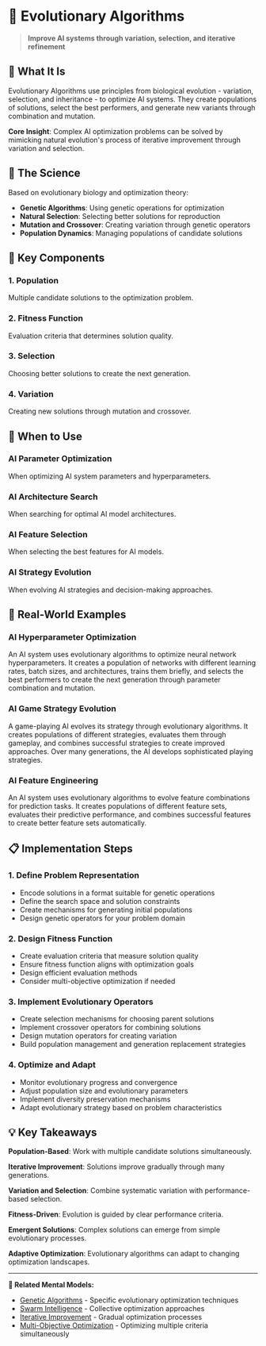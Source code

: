 # 🧬 Evolutionary Algorithms

> **Improve AI systems through variation, selection, and iterative refinement**

## 🎯 **What It Is**

Evolutionary Algorithms use principles from biological evolution - variation, selection, and inheritance - to optimize AI systems. They create populations of solutions, select the best performers, and generate new variants through combination and mutation.

**Core Insight**: Complex AI optimization problems can be solved by mimicking natural evolution's process of iterative improvement through variation and selection.

## 🧠 **The Science**

Based on evolutionary biology and optimization theory:

- **Genetic Algorithms**: Using genetic operations for optimization
- **Natural Selection**: Selecting better solutions for reproduction
- **Mutation and Crossover**: Creating variation through genetic operators
- **Population Dynamics**: Managing populations of candidate solutions

## 🧬 **Key Components**

### **1. Population**
Multiple candidate solutions to the optimization problem.

### **2. Fitness Function**
Evaluation criteria that determines solution quality.

### **3. Selection**
Choosing better solutions to create the next generation.

### **4. Variation**
Creating new solutions through mutation and crossover.

## 🎯 **When to Use**

### **AI Parameter Optimization**
When optimizing AI system parameters and hyperparameters.

### **AI Architecture Search**
When searching for optimal AI model architectures.

### **AI Feature Selection**
When selecting the best features for AI models.

### **AI Strategy Evolution**
When evolving AI strategies and decision-making approaches.

## 🚀 **Real-World Examples**

### **AI Hyperparameter Optimization**
An AI system uses evolutionary algorithms to optimize neural network hyperparameters. It creates a population of networks with different learning rates, batch sizes, and architectures, trains them briefly, and selects the best performers to create the next generation through parameter combination and mutation.

### **AI Game Strategy Evolution**
A game-playing AI evolves its strategy through evolutionary algorithms. It creates populations of different strategies, evaluates them through gameplay, and combines successful strategies to create improved approaches. Over many generations, the AI develops sophisticated playing strategies.

### **AI Feature Engineering**
An AI system uses evolutionary algorithms to evolve feature combinations for prediction tasks. It creates populations of different feature sets, evaluates their predictive performance, and combines successful features to create better feature sets automatically.

## 📋 **Implementation Steps**

### **1. Define Problem Representation**
- Encode solutions in a format suitable for genetic operations
- Define the search space and solution constraints
- Create mechanisms for generating initial populations
- Design genetic operators for your problem domain

### **2. Design Fitness Function**
- Create evaluation criteria that measure solution quality
- Ensure fitness function aligns with optimization goals
- Design efficient evaluation methods
- Consider multi-objective optimization if needed

### **3. Implement Evolutionary Operators**
- Create selection mechanisms for choosing parent solutions
- Implement crossover operators for combining solutions
- Design mutation operators for creating variation
- Build population management and generation replacement strategies

### **4. Optimize and Adapt**
- Monitor evolutionary progress and convergence
- Adjust population size and evolutionary parameters
- Implement diversity preservation mechanisms
- Adapt evolutionary strategy based on problem characteristics

## 💡 **Key Takeaways**

**Population-Based**: Work with multiple candidate solutions simultaneously.

**Iterative Improvement**: Solutions improve gradually through many generations.

**Variation and Selection**: Combine systematic variation with performance-based selection.

**Fitness-Driven**: Evolution is guided by clear performance criteria.

**Emergent Solutions**: Complex solutions can emerge from simple evolutionary processes.

**Adaptive Optimization**: Evolutionary algorithms can adapt to changing optimization landscapes.

---

**🔗 Related Mental Models:**
- [Genetic Algorithms](./genetic-algorithms.md) - Specific evolutionary optimization techniques
- [Swarm Intelligence](./swarm-intelligence.md) - Collective optimization approaches
- [Iterative Improvement](./iterative-improvement.md) - Gradual optimization processes
- [Multi-Objective Optimization](./multi-objective-optimization.md) - Optimizing multiple criteria simultaneously
